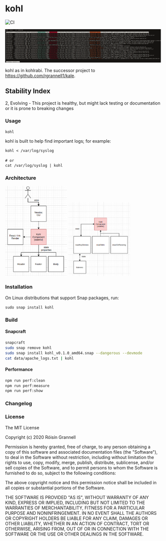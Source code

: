 
# kohl

![CI](https://github.com/rgrannell1/kohl/workflows/CI/badge.svg)

![Kohl Example](./example.png)

kohl as in kohlrabi. The successor project to https://github.com/rgrannell1/kale.

## Stability Index

2, Evolving - This project is healthy, but might lack testing or documentation or it is prone to breaking changes

### Usage

```
kohl
```

kohl is built to help find important logs; for example:

```
kohl < /var/log/syslog

# or
cat /var/log/syslog | kohl
```

### Architecture

<img src="./images/top-level.png" width="200">

<img src="./images/kohl.png" width="200">

### Installation

On Linux distributions that support Snap packages, run:

```
sudo snap install kohl
```

### Build

#### Snapcraft

```zsh
snapcraft
sudo snap remove kohl
sudo snap install kohl_v0.1.0_amd64.snap --dangerous --devmode
cat data/apache_logs.txt | kohl
```

#### Performance

```zsh
npm run perf:clean
npm run perf:measure
npm run perf:show
```

### Changelog

### License

The MIT License

Copyright (c) 2020 Róisín Grannell

Permission is hereby granted, free of charge, to any person obtaining a copy of this software and associated documentation files (the "Software"), to deal in the Software without restriction, including without limitation the rights to use, copy, modify, merge, publish, distribute, sublicense, and/or sell copies of the Software, and to permit persons to whom the Software is furnished to do so, subject to the following conditions:

The above copyright notice and this permission notice shall be included in all copies or substantial portions of the Software.

THE SOFTWARE IS PROVIDED "AS IS", WITHOUT WARRANTY OF ANY KIND, EXPRESS OR IMPLIED, INCLUDING BUT NOT LIMITED TO THE WARRANTIES OF MERCHANTABILITY, FITNESS FOR A PARTICULAR PURPOSE AND NONINFRINGEMENT. IN NO EVENT SHALL THE AUTHORS OR COPYRIGHT HOLDERS BE LIABLE FOR ANY CLAIM, DAMAGES OR OTHER LIABILITY, WHETHER IN AN ACTION OF CONTRACT, TORT OR OTHERWISE, ARISING FROM, OUT OF OR IN CONNECTION WITH THE SOFTWARE OR THE USE OR OTHER DEALINGS IN THE SOFTWARE.

